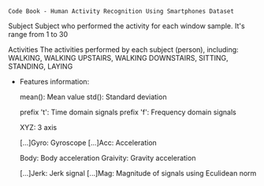 	Code Book - Human Activity Recognition Using Smartphones Dataset

Subject	
	Subject who performed the activity for each window sample. It's range from 1 to 30

Activities
	The activities performed by each subject (person), including: WALKING, WALKING UPSTAIRS, WALKING DOWNSTAIRS, SITTING, STANDING, LAYING


- Features information:

  mean(): Mean value
  std(): Standard deviation
  
  prefix 't': Time domain signals
  prefix 'f': Frequency domain signals

  XYZ: 3 axis

  [...]Gyro: Gyroscope
  [...]Acc: Acceleration

  Body: Body acceleration
  Graivity: Gravity acceleration

  [...]Jerk: Jerk signal
  [...]Mag: Magnitude of signals using Eculidean norm
  

   	   